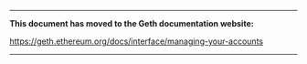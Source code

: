 ***

**This document has moved to the Geth documentation website:**

https://geth.ethereum.org/docs/interface/managing-your-accounts
***